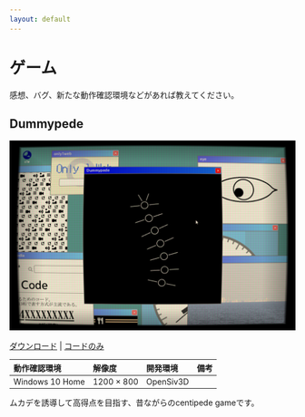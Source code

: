 ```yaml
---
layout: default
---
```


# ゲーム

感想、バグ、新たな動作確認環境などがあれば教えてください。

## Dummypede

![dummypede](./images/dummypede.png)

[ダウンロード](https://www.dropbox.com/s/35oo8bhn389pecl/dummypede.zip?dl=0) | 
[コードのみ](https://github.com/Aikawa3311/Dummypede)

| 動作確認環境 | 解像度 | 開発環境 | 備考 |
|:------------|:-------|:--------|:----|
| Windows 10 Home | 1200 × 800 | OpenSiv3D | |

ムカデを誘導して高得点を目指す、昔ながらのcentipede gameです。

